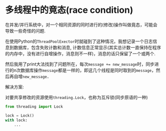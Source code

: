 # 多线程中的竟态(race condition)

在并发/并行系统中，对一个相同资源的同时进行的(修改)操作叫做竟态，可能会导致一些奇怪的问题.

在使用Python的`ThreadPoolExector`时就碰到了这种情况，我想记录一个日志信息到数据库，包含失败计数和消息, 计数信息正常显示(其实总计数一直保持在程序的内存中，没有进行自增操作，消息则不一样)，消息的话只保留了一个或两个.

然后我用了print大法找到了问题所在，每次`message += new_message`时，同步进行的n次数据库操作`message`都是一样的，即这几个线程是同时取到的`message`，然后再自增`new_message`．

解决方案:

对要共享修改的资源使用`threading.Lock`，也称为互斥锁(同步原语的一种)

```python
from threading import Lock

lock = Lock()
with lock:
    ...
```
